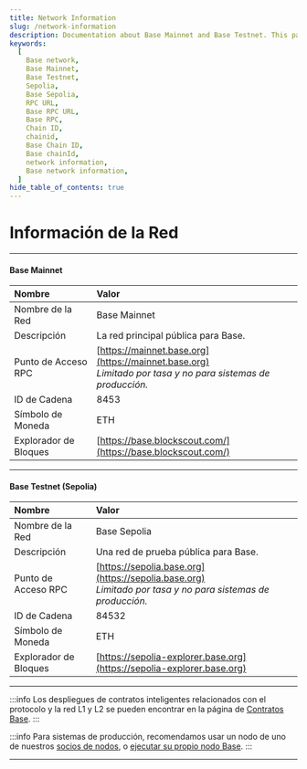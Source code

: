 ```yaml
---
title: Network Information
slug: /network-information
description: Documentation about Base Mainnet and Base Testnet. This page covers network information for the Base network, including network names, descriptions, RPC endpoints, chain IDs, currency symbols, and block explorers.
keywords:
  [
    Base network,
    Base Mainnet,
    Base Testnet,
    Sepolia,
    Base Sepolia,
    RPC URL,
    Base RPC URL,
    Base RPC,
    Chain ID,
    chainid,
    Base Chain ID,
    Base chainId,
    network information,
    Base network information,
  ]
hide_table_of_contents: true
---
```


# Información de la Red

---

#### Base Mainnet

| Nombre            | Valor                                                                                                   |
| :--------------    | :------------------------------------------------------------------------------------------------------ |
| Nombre de la Red   | Base Mainnet                                                                                            |
| Descripción        | La red principal pública para Base.                                                                     |
| Punto de Acceso RPC| [https://mainnet.base.org](https://mainnet.base.org)<br/>_Limitado por tasa y no para sistemas de producción._ |
| ID de Cadena       | 8453                                                                                                    |
| Símbolo de Moneda  | ETH                                                                                                     |
| Explorador de Bloques | [https://base.blockscout.com/](https://base.blockscout.com/)                                            |

---

#### Base Testnet (Sepolia)

| Nombre            | Valor                                                                                                   |
| :--------------    | :------------------------------------------------------------------------------------------------------ |
| Nombre de la Red   | Base Sepolia                                                                                            |
| Descripción        | Una red de prueba pública para Base.                                                                    |
| Punto de Acceso RPC| [https://sepolia.base.org](https://sepolia.base.org)<br/>_Limitado por tasa y no para sistemas de producción._ |
| ID de Cadena       | 84532                                                                                                   |
| Símbolo de Moneda  | ETH                                                                                                     |
| Explorador de Bloques | [https://sepolia-explorer.base.org](https://sepolia-explorer.base.org)                                  |

---

:::info
Los despliegues de contratos inteligentes relacionados con el protocolo y la red L1 y L2 se pueden encontrar en la página de [Contratos Base](/docs/base-contracts).
:::

:::info
Para sistemas de producción, recomendamos usar un nodo de uno de nuestros [socios de nodos], o [ejecutar su propio nodo Base].
:::

---

[ejecutar su propio nodo Base]: /tutorials/run-a-base-node
[socios de nodos]: /docs/tools/node-providers